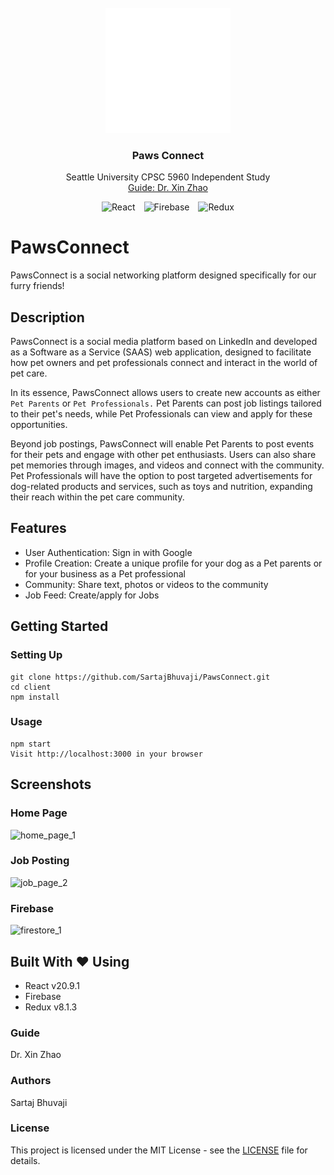 <br />
<div align="center">
  <a href="https://github.com/SartajBhuvaji/Data-Science-Project/tree/main/">
    <img src="_readme/pawsconnect_logo.png" alt="logo" width="200" height="200">
  </a>

<h3 align="center">Paws Connect</h3>

  <p align="center">
    Seattle University CPSC 5960 Independent Study
    <br />
    <a href="https://qhd-zhaoxin.github.io/index.html">Guide: Dr. Xin Zhao</a>
    <br />
    
  <div align="center">
    <img src="https://img.shields.io/badge/react-%2320232a.svg?style=for-the-badge&logo=react&logoColor=%2361DAFB" alt="React" style="display: inline-block; margin-right: 10px;">
    <img src="https://img.shields.io/badge/firebase-%23039BE5.svg?style=for-the-badge&logo=firebase" alt="Firebase" style="display: inline-block; margin-right: 10px;">
    <img src="https://img.shields.io/badge/redux-%23593d88.svg?style=for-the-badge&logo=redux&logoColor=white" alt="Redux" style="display: inline-block;">
  </div>
  </p>
</div>

# PawsConnect

PawsConnect is a social networking platform designed specifically for our furry friends! 

## Description

PawsConnect is a social media platform based on LinkedIn and developed as a 
Software as a Service (SAAS) web application, designed to facilitate how pet owners and pet 
professionals connect and interact in the world of pet care.  
 
In its essence, PawsConnect allows users to create new accounts as either `Pet Parents` or 
`Pet Professionals.` Pet Parents can post job listings tailored to their pet's needs, while Pet 
Professionals can view and apply for these opportunities. 
 
Beyond job postings, PawsConnect will enable Pet Parents to post events for their pets and 
engage with other pet enthusiasts. Users can also share pet memories through images, and videos and 
connect with the community. Pet Professionals will have the option to post targeted 
advertisements for dog-related products and services, such as toys and nutrition, expanding 
their reach within the pet care community.

## Features

- User Authentication: Sign in with Google
- Profile Creation: Create a unique profile for your dog as a Pet parents or for your business as a Pet professional
- Community: Share text, photos or videos to the community
- Job Feed: Create/apply for Jobs

## Getting Started
### Setting Up
```
git clone https://github.com/SartajBhuvaji/PawsConnect.git
cd client
npm install
```

### Usage
```
npm start
Visit http://localhost:3000 in your browser
```

## Screenshots

### Home Page
![home_page_1](https://github.com/SartajBhuvaji/PawsConnect/assets/31826483/06cd9b9d-0e7e-433b-a4c5-ae1feba223d6)


### Job Posting
![job_page_2](https://github.com/SartajBhuvaji/PawsConnect/assets/31826483/48cdd12b-ca07-4130-902b-c449e6197770)

### Firebase
![firestore_1](https://github.com/SartajBhuvaji/PawsConnect/assets/31826483/9a554bea-5c23-4b82-be81-969c29f6a9d5)

## Built With ❤️ Using

- React v20.9.1
- Firebase 
- Redux v8.1.3

### Guide
Dr. Xin Zhao

### Authors
Sartaj Bhuvaji

### License
This project is licensed under the MIT License - see the [LICENSE](https://github.com/SartajBhuvaji/PawsConnect/blob/main/LICENSE) file for details.